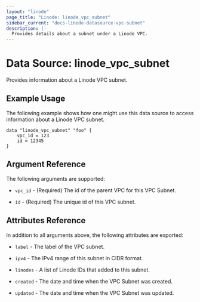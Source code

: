 ```yaml
---
layout: "linode"
page_title: "Linode: linode_vpc_subnet"
sidebar_current: "docs-linode-datasource-vpc-subnet"
description: |-
  Provides details about a subnet under a Linode VPC.
---
```


# Data Source: linode\_vpc\_subnet

Provides information about a Linode VPC subnet.

## Example Usage

The following example shows how one might use this data source to access information about a Linode VPC subnet.

```hcl
data "linode_vpc_subnet" "foo" {
    vpc_id = 123
    id = 12345
}
```

## Argument Reference

The following arguments are supported:

* `vpc_id` - (Required) The id of the parent VPC for this VPC Subnet.

* `id` - (Required) The unique id of this VPC subnet.

## Attributes Reference

In addition to all arguments above, the following attributes are exported:

* `label` - The label of the VPC subnet.

* `ipv4` - The IPv4 range of this subnet in CIDR format.

* `linodes` - A list of Linode IDs that added to this subnet.

* `created` - The date and time when the VPC Subnet was created.

* `updated` - The date and time when the VPC Subnet was updated.
